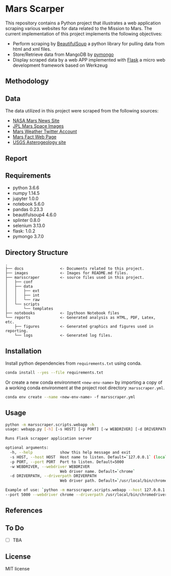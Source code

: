 # Mars Scarper

This repository contains a Python project that illustrates a web application scraping various websites for data related to the Mission to Mars. The current implementation of this project implements the following objectives:
- Perform scraping by [BeautifulSoup](https://www.crummy.com/software/BeautifulSoup/bs4/doc/) a python library for pulling data from html and xml files.
- Store/Retrieve data from MangoDB by [pymongo](https://api.mongodb.com/python/current/)
- Display scraped data by a web APP implemented with [Flask](http://flask.pocoo.org/) a micro web development framework based on Werkzeug

## Methodology

## Data
The data utilized in this project were scraped from the following sources:
- [NASA Mars News Site](https://mars.nasa.gov/news/?page=0&per_page=40&order=publish_date+desc%2Ccreated_at+desc&search=&category=19%2C165%2C184%2C204&blank_scope=Latest)
- [JPL Mars Space Images](https://www.jpl.nasa.gov/spaceimages/?search=&category=Mars)
- [Mars Weather Twitter Account](https://twitter.com/marswxreport?lang=en)
- [Mars Fact Web Page](https://space-facts.com/mars/)
- [USGS Asterogeology site](https://astrogeology.usgs.gov/search/results?q=hemisphere+enhanced&k1=target&v1=Mars)

## Report

## Requirements
- python            3.6.6
- numpy             1.14.5
- jupyter           1.0.0
- notebook          5.6.0
- pandas            0.23.3
- beautifulsoup4    4.6.0
- splinter          0.8.0
- selenium          3.13.0
- flask:            1.0.2
- pymongo           3.7.0 

## Directory Structure
```
.
├── docs                <- Documents related to this project.
├── images              <- Images for README.md files.
├── marsscraper         <- source files used in this project.
│   ├── conf
│   ├── data
│   │   ├── ext
│   │   ├── int
│   │   └── raw
│   └── scripts
│       └── templates
├── notebooks           <- Ipythoon Notebook files
└── reports             <- Generated analysis as HTML, PDF, Latex, etc.
    ├── figures         <- Generated graphics and figures used in reporting.
    └── logs            <- Generated log files.         
```
## Installation
Install python dependencies from  `requirements.txt` using conda.
```bash
conda install --yes --file requirements.txt
```

Or create a new conda environment `<new-env-name>` by importing a copy of a working conda environment at the project root directory :`marsscraper.yml`.
```bash
conda env create --name <new-env-name> -f marsscraper.yml
```
## Usage
```bash
python -m marsscraper.scripts.webapp -h
usage: webapp.py [-h] [-s HOST] [-p PORT] [-w WEBDRIVER] [-d DRIVERPATH]

Runs Flask scrapper application server

optional arguments:
  -h, --help            show this help message and exit
  -s HOST, --host HOST  Host name to listen. Default=`127.0.0.1` (local host)
  -p PORT, --port PORT  Port to listen. Default=5000
  -w WEBDRIVER, --webdriver WEBDRIVER
                        Web driver name. Default=`chrome`
  -d DRIVERPATH, --driverpath DRIVERPATH
                        Web driver path. Default=`/usr/local/bin/chromedriver`

Example of use: `python -m marsscraper.scripts.webapp --host 127.0.0.1
--port 5000 --webdriver chrome --driverpath /usr/local/bin/chromedriver`

```
## References

## To Do
- [ ] TBA

## License 
MIT license

